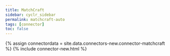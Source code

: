 ```yaml
---
title: MatchCraft
sidebar: cyclr_sidebar
permalink: matchcraft-auto
tags: [connector]
toc: false
---
```

{% assign connectordata = site.data.connectors-new.connector-matchcraft %}
{% include connector-new.html %}	